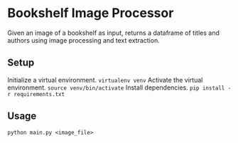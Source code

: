 # Bookshelf Image Processor
Given an image of a bookshelf as input, returns a dataframe of titles and authors using image processing and text extraction.

## Setup
Initialize a virtual environment.
`virtualenv venv`
Activate the virtual environment.
`source venv/bin/activate`
Install dependencies.
`pip install -r requirements.txt`

## Usage
`python main.py <image_file>`
